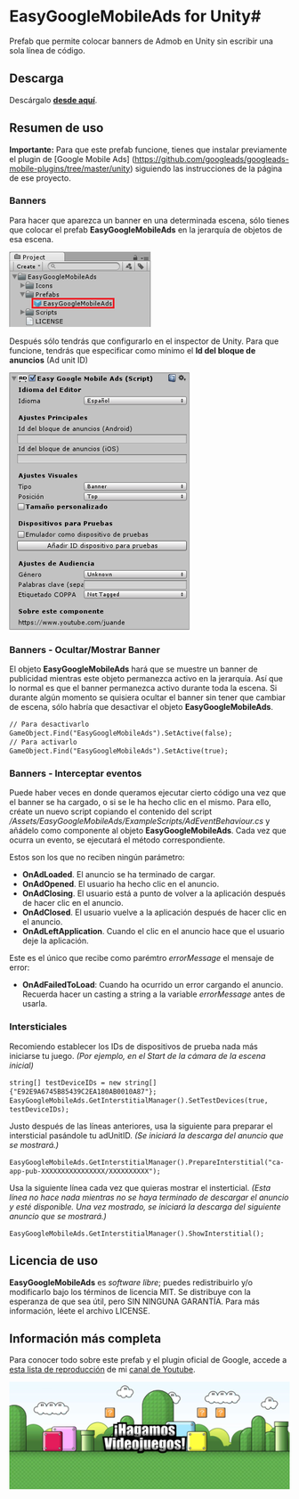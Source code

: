 # EasyGoogleMobileAds for Unity#

Prefab que permite colocar banners de Admob en Unity sin escribir una sola línea de código.

## Descarga ##

Descárgalo [**desde aquí**](https://github.com/jjjuande/EasyGoogleMobileAds/releases/download/v0.9.4/EasyGoogleMobileAds-0.9.4.unitypackage).

## Resumen de uso ##

**Importante:** Para que este prefab funcione, tienes que instalar previamente el plugin de [Google Mobile Ads] (https://github.com/googleads/googleads-mobile-plugins/tree/master/unity) siguiendo las instrucciones de la página de ese proyecto.

### Banners ###

Para hacer que aparezca un banner en una determinada escena, sólo tienes que colocar el prefab **EasyGoogleMobileAds** en la jerarquía de objetos de esa escena.

![](Images/Prefab.png)

Después sólo tendrás que configurarlo en el inspector de Unity. Para que funcione, tendrás que especificar como mínimo el **Id del bloque de anuncios** (Ad unit ID)

![](Images/Editor.png)

### Banners - Ocultar/Mostrar Banner ###

El objeto **EasyGoogleMobileAds** hará que se muestre un banner de publicidad mientras este objeto permanezca activo en la jerarquía. Así que lo normal es que el banner permanezca activo durante toda la escena. Si durante algún momento se quisiera ocultar el banner sin tener que cambiar de escena, sólo habría que desactivar el objeto **EasyGoogleMobileAds**.

    // Para desactivarlo
    GameObject.Find("EasyGoogleMobileAds").SetActive(false);
    // Para activarlo
    GameObject.Find("EasyGoogleMobileAds").SetActive(true);
 
### Banners - Interceptar eventos ###

Puede haber veces en donde queramos ejecutar cierto código una vez que el banner se ha cargado, o si se le ha hecho clic en el mismo. Para ello, créate un nuevo script copiando el contenido del script _/Assets/EasyGoogleMobileAds/ExampleScripts/AdEventBehaviour.cs_ y añádelo como componente al objeto **EasyGoogleMobileAds**. Cada vez que ocurra un evento, se ejecutará el método correspondiente.

Estos son los que no reciben ningún parámetro:
* **OnAdLoaded**. El anuncio se ha terminado de cargar.
* **OnAdOpened**. El usuario ha hecho clic en el anuncio.
* **OnAdClosing**. El usuario está a punto de volver a la aplicación después de hacer clic en el anuncio.
* **OnAdClosed**. El usuario vuelve a la aplicación después de hacer clic en el anuncio.
* **OnAdLeftApplication**. Cuando el clic en el anuncio hace que el usuario deje la aplicación.

Este es el único que recibe como parémtro *errorMessage* el mensaje de error:
* **OnAdFailedToLoad**: Cuando ha ocurrido un error cargando el anuncio. Recuerda hacer un casting a string a la variable *errorMessage* antes de usarla.



### Intersticiales ###

Recomiendo establecer los IDs de dispositivos de prueba nada más iniciarse tu juego. 
_(Por ejemplo, en el Start de la cámara de la escena inicial)_

    string[] testDeviceIDs = new string[]{"E92E9A6745B85439C2EA180AB0010A87"};
    EasyGoogleMobileAds.GetInterstitialManager().SetTestDevices(true, testDeviceIDs);

Justo después de las líneas anteriores, usa la siguiente para preparar el intersticial pasándole tu adUnitID. 
_(Se iniciará la descarga del anuncio que se mostrará.)_

    EasyGoogleMobileAds.GetInterstitialManager().PrepareInterstitial("ca-app-pub-XXXXXXXXXXXXXXXX/XXXXXXXXXX");

Usa la siguiente línea cada vez que quieras mostrar el insterticial.
_(Esta línea no hace nada mientras no se haya terminado de descargar el anuncio y esté disponible. Una vez mostrado, se iniciará la descarga del siguiente anuncio que se mostrará.)_

    EasyGoogleMobileAds.GetInterstitialManager().ShowInterstitial();

## Licencia de uso ##

**EasyGoogleMobileAds** es *software libre*; puedes redistribuirlo y/o modificarlo bajo los términos de licencia MIT. Se distribuye con la esperanza de que sea útil, pero SIN NINGUNA GARANTÍA. Para más información, léete el archivo LICENSE.

## Información más completa ##

Para conocer todo sobre este prefab y el plugin oficial de Google, accede a [esta lista de reproducción](https://www.youtube.com/playlist?list=PLREdURb87ks2uIXmTOAVvnOz0JV2-ZwHH) de mi [canal de Youtube](https://www.youtube.com/juande).

[![Ir a mi canal de Youtube](Images/CanalYoutube.png)](https://www.youtube.com/juande)
